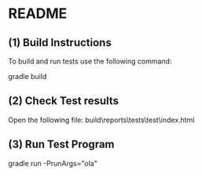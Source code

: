 # README

## (1) Build Instructions

To build and run tests use the following command:

gradle build


## (2) Check Test results

Open the following file:
build\reports\tests\test\index.html


## (3) Run Test Program

gradle run -PrunArgs="ola"
